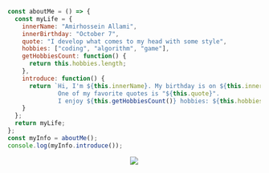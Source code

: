 ```js
const aboutMe = () => {
  const myLife = {
    innerName: "Amirhossein Allami",
    innerBirthday: "October 7",
    quote: "I develop what comes to my head with some style",
    hobbies: ["coding", "algorithm", "game"],
    getHobbiesCount: function() {
      return this.hobbies.length;
    },
    introduce: function() {
      return `Hi, I'm ${this.innerName}. My birthday is on ${this.innerBirthday}.
              One of my favorite quotes is "${this.quote}".
              I enjoy ${this.getHobbiesCount()} hobbies: ${this.hobbies.join(", ")}.`;
    }
  };
  return myLife;
};
const myInfo = aboutMe();
console.log(myInfo.introduce());
```
<div align="center">
  <img src="https://skillicons.dev/icons?i=html,css,js,tailwind,bootstrap,regex,git,wordpress"/> 
</div>

<!-- <p align="center"> <img src="https://komarev.com/ghpvc/?username=amirallami-code&label=Profile%20views&color=gray&style=flat" alt="amirallami-code" /> </p> -->

